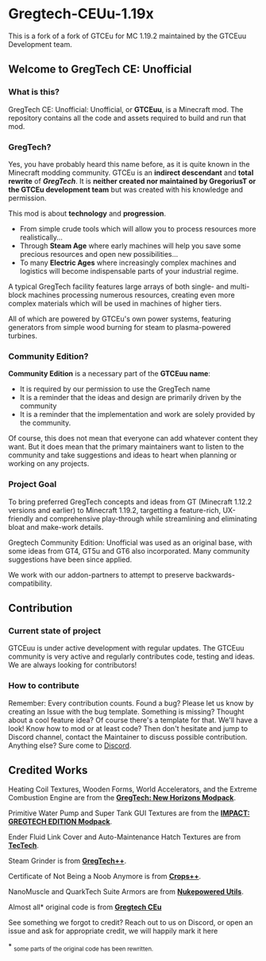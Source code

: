 # Gregtech-CEUu-1.19x

This is a fork of a fork of GTCEu for MC 1.19.2 maintained by the GTCEuu Development team.

## Welcome to GregTech CE: Unofficial
### What is this?
GregTech CE: Unofficial: Unofficial, or **GTCEuu**, is a Minecraft mod. The repository contains all the code and assets required to build and run that mod.

### GregTech?
Yes, you have probably heard this name before, as it is quite known in the Minecraft modding community. GTCEu is an **indirect descendant** and **total rewrite** of _**GregTech**_.  It is **neither created nor maintained by GregoriusT or the GTCEu development team** but was created with his knowledge and permission.

This mod is about **technology** and **progression**.
* From simple crude tools which will allow you to process resources more realistically...
* Through **Steam Age** where early machines will help you save some precious resources and open new possibilities...
* To many **Electric Ages** where increasingly complex machines and logistics will become indispensable parts of your industrial regime.

A typical GregTech facility features large arrays of both single- and multi-block machines processing numerous resources, creating even more complex materials which will be used in machines of higher tiers.

All of which are powered by GTCEu's own power systems, featuring generators from simple wood burning for steam to plasma-powered turbines.

### Community Edition?
**Community Edition** is a necessary part of the **GTCEuu name**:
* It is required by our permission to use the GregTech name
* It is a reminder that the ideas and design are primarily driven by the community
* It is a reminder that the implementation and work are solely provided by the community.

Of course, this does not mean that everyone can add whatever content they want.  But it does mean that the primary maintainers want to listen to the community and take suggestions and ideas to heart when planning or working on any projects.

### Project Goal
To bring preferred GregTech concepts and ideas from GT (Minecraft 1.12.2 versions and earlier) to Minecraft 1.19.2, targetting a feature-rich, UX-friendly and comprehensive play-through while streamlining and eliminating bloat and make-work details.

Gregtech Community Edition: Unofficial was used as an original base, with some ideas from GT4, GT5u and GT6 also incorporated. Many community suggestions have been since applied.

We work with our addon-partners to attempt to preserve backwards-compatibility.

## Contribution
### Current state of project
GTCEuu is under active development with regular updates. The GTCEuu community is very active and regularly contributes code, testing and ideas.
We are always looking for contributors!

### How to contribute
Remember: Every contribution counts.
Found a bug? Please let us know by creating an Issue with the bug template.
Something is missing? Thought about a cool feature idea? Of course there's a template for that.  We'll have a look!
Know how to mod or at least code? Then don't hesitate and jump to Discord channel, contact the Maintainer to discuss possible contribution.
Anything else? Sure come to [Discord](https://discord.gg/bWSWuYvURP).

## Credited Works
Heating Coil Textures, Wooden Forms, World Accelerators, and the Extreme Combustion Engine are from the **[GregTech: New Horizons Modpack](https://www.curseforge.com/minecraft/modpacks/gt-new-horizons)**.

Primitive Water Pump and Super Tank GUI Textures are from the **[IMPACT: GREGTECH EDITION Modpack](https://gtimpact.space/)**.

Ender Fluid Link Cover and Auto-Maintenance Hatch Textures are from **[TecTech](https://github.com/Technus/TecTech)**.

Steam Grinder is from **[GregTech++](https://www.curseforge.com/minecraft/mc-mods/gregtech-gt-gtplusplus)**.

Certificate of Not Being a Noob Anymore is from **[Crops++](https://www.curseforge.com/minecraft/mc-mods/berries)**.

NanoMuscle and QuarkTech Suite Armors are from **[Nukepowered Utils](https://www.curseforge.com/minecraft/mc-mods/nukepowered-utils)**.

Almost all\* original code is from **[Gregtech CEu](https://www.curseforge.com/minecraft/mc-mods/gregtech-ce-unofficial)**

See something we forgot to credit? Reach out to us on Discord, or open an issue and ask for appropriate credit, we will happily mark it here

\* <sub>some parts of the original code has been rewritten.</sub>
